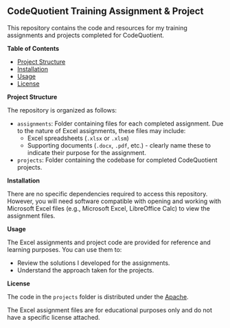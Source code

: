 ﻿## CodeQuotient Training Assignment & Project

This repository contains the code and resources for my training assignments and projects completed for CodeQuotient.

**Table of Contents**

* [Project Structure](#project-structure)
* [Installation](#installation)
* [Usage](#usage)
* [License](#license)

**Project Structure**

The repository is organized as follows:

* `assignments`: Folder containing files for each completed assignment. Due to the nature of Excel assignments, these files may include:
    * Excel spreadsheets (`.xlsx` or `.xlsm`)
    * Supporting documents (`.docx`, `.pdf`, etc.) -  clearly name these to indicate their purpose for the assignment.
* `projects`: Folder containing the codebase for completed CodeQuotient projects.

**Installation**

There are no specific dependencies required to access this repository. However, you will need software compatible with opening and working with Microsoft Excel files (e.g., Microsoft Excel, LibreOffice Calc) to view the assignment files.

**Usage**

The Excel assignments and project code are provided for reference and learning purposes. You can use them to:

* Review the solutions I developed for the assignments.
* Understand the approach taken for the projects.

**License**

The code in the `projects` folder is distributed under the [Apache](https://github.com/apache/.github/blob/main/LICENSE).  

The Excel assignment files are for educational purposes only and do not have a specific license attached.

